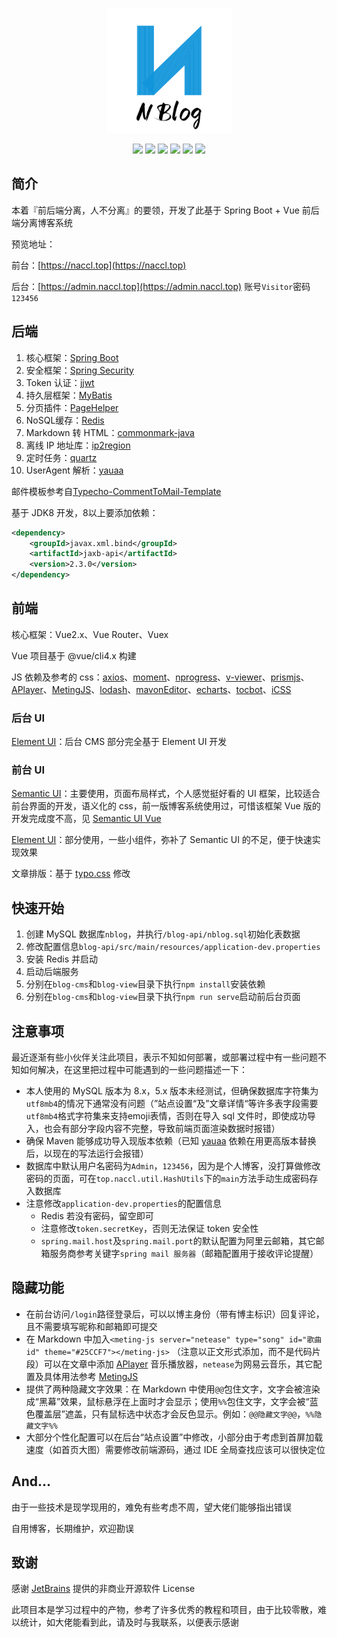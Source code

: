 <p align="center">
	<a href="https://naccl.top/" target="_blank">
		<img src="./NBlog.png" alt="NBlog logo" style="width: 200px; height: 200px">
	</a>
</p>
<p align="center">
	<img src="https://img.shields.io/badge/JDK-1.8+-orange">
	<img src="https://img.shields.io/badge/SpringBoot-2.2.7.RELEASE-brightgreen">
	<img src="https://img.shields.io/badge/MyBatis-3.5.5-red">
	<img src="https://img.shields.io/badge/Vue-2.6.11-brightgreen">
	<img src="https://img.shields.io/badge/license-MIT-blue">
	<img src="https://hits.seeyoufarm.com/api/count/incr/badge.svg?url=https%3A%2F%2Fgithub.com%2FNaccl%2FNBlog&count_bg=%2344CC11&title_bg=%23555555&icon=notist.svg&icon_color=%231296DB&title=hits&edge_flat=false">
</p>



## 简介

本着『前后端分离，人不分离』的要领，开发了此基于 Spring Boot + Vue 前后端分离博客系统

预览地址：

前台：[https://naccl.top](https://naccl.top)

后台：[https://admin.naccl.top](https://admin.naccl.top) 账号`Visitor`密码`123456`



## 后端

1. 核心框架：[Spring Boot](https://github.com/spring-projects/spring-boot)
2. 安全框架：[Spring Security](https://github.com/spring-projects/spring-security)
3. Token 认证：[jjwt](https://github.com/jwtk/jjwt)
4. 持久层框架：[MyBatis](https://github.com/mybatis/spring-boot-starter)
5. 分页插件：[PageHelper](https://github.com/pagehelper/Mybatis-PageHelper)
6. NoSQL缓存：[Redis](https://github.com/redis/redis)
7. Markdown 转 HTML：[commonmark-java](https://github.com/commonmark/commonmark-java)
8. 离线 IP 地址库：[ip2region](https://github.com/lionsoul2014/ip2region)
9. 定时任务：[quartz](https://github.com/quartz-scheduler/quartz)
10. UserAgent 解析：[yauaa](https://github.com/nielsbasjes/yauaa)



邮件模板参考自[Typecho-CommentToMail-Template](https://github.com/MisakaTAT/Typecho-CommentToMail-Template)

基于 JDK8 开发，8以上要添加依赖：

```xml
<dependency>
    <groupId>javax.xml.bind</groupId>
    <artifactId>jaxb-api</artifactId>
    <version>2.3.0</version>
</dependency>
```



## 前端

核心框架：Vue2.x、Vue Router、Vuex

Vue 项目基于 @vue/cli4.x 构建

JS 依赖及参考的 css：[axios](https://github.com/axios/axios)、[moment](https://github.com/moment/moment)、[nprogress](https://github.com/rstacruz/nprogress)、[v-viewer](https://github.com/fengyuanchen/viewerjs)、[prismjs](https://github.com/PrismJS/prism)、[APlayer](https://github.com/DIYgod/APlayer)、[MetingJS](https://github.com/metowolf/MetingJS)、[lodash](https://github.com/lodash/lodash)、[mavonEditor](https://github.com/hinesboy/mavonEditor)、[echarts](https://github.com/apache/echarts)、[tocbot](https://github.com/tscanlin/tocbot)、[iCSS](https://github.com/chokcoco/iCSS)



### 后台 UI

[Element UI](https://github.com/ElemeFE/element)：后台 CMS 部分完全基于 Element UI 开发



### 前台 UI

[Semantic UI](https://semantic-ui.com/)：主要使用，页面布局样式，个人感觉挺好看的 UI 框架，比较适合前台界面的开发，语义化的 css，前一版博客系统使用过，可惜该框架 Vue 版的开发完成度不高，见 [Semantic UI Vue](https://semantic-ui-vue.github.io/#/)

[Element UI](https://github.com/ElemeFE/element)：部分使用，一些小组件，弥补了 Semantic UI 的不足，便于快速实现效果

文章排版：基于 [typo.css](https://github.com/sofish/typo.css) 修改



## 快速开始

1. 创建 MySQL 数据库`nblog`，并执行`/blog-api/nblog.sql`初始化表数据
2. 修改配置信息`blog-api/src/main/resources/application-dev.properties`
3. 安装 Redis 并启动
4. 启动后端服务
5. 分别在`blog-cms`和`blog-view`目录下执行`npm install`安装依赖
6. 分别在`blog-cms`和`blog-view`目录下执行`npm run serve`启动前后台页面



## 注意事项

最近逐渐有些小伙伴关注此项目，表示不知如何部署，或部署过程中有一些问题不知如何解决，在这里把过程中可能遇到的一些问题描述一下：

- 本人使用的 MySQL 版本为 8.x，5.x 版本未经测试，但确保数据库字符集为`utf8mb4`的情况下通常没有问题（”站点设置“及”文章详情“等许多表字段需要`utf8mb4`格式字符集来支持emoji表情，否则在导入 sql 文件时，即使成功导入，也会有部分字段内容不完整，导致前端页面渲染数据时报错）
- 确保 Maven 能够成功导入现版本依赖（已知 [yauaa](https://github.com/nielsbasjes/yauaa) 依赖在用更高版本替换后，以现在的写法运行会报错）
- 数据库中默认用户名密码为`Admin`，`123456`，因为是个人博客，没打算做修改密码的页面，可在`top.naccl.util.HashUtils`下的`main`方法手动生成密码存入数据库
- 注意修改`application-dev.properties`的配置信息
  - Redis 若没有密码，留空即可
  - 注意修改`token.secretKey`，否则无法保证 token 安全性
  - `spring.mail.host`及`spring.mail.port`的默认配置为阿里云邮箱，其它邮箱服务商参考关键字`spring mail 服务器`（邮箱配置用于接收评论提醒）



## 隐藏功能

- 在前台访问`/login`路径登录后，可以以博主身份（带有博主标识）回复评论，且不需要填写昵称和邮箱即可提交
- 在 Markdown 中加入`<meting-js server="netease" type="song" id="歌曲id" theme="#25CCF7"></meting-js>` （注意以正文形式添加，而不是代码片段）可以在文章中添加 [APlayer](https://github.com/DIYgod/APlayer) 音乐播放器，`netease`为网易云音乐，其它配置及具体用法参考 [MetingJS](https://github.com/metowolf/MetingJS)
- 提供了两种隐藏文字效果：在 Markdown 中使用`@@`包住文字，文字会被渲染成“黑幕”效果，鼠标悬浮在上面时才会显示；使用`%%`包住文字，文字会被“蓝色覆盖层”遮盖，只有鼠标选中状态才会反色显示。例如：`@@隐藏文字@@`，`%%隐藏文字%%`
- 大部分个性化配置可以在后台“站点设置”中修改，小部分由于考虑到首屏加载速度（如首页大图）需要修改前端源码，通过 IDE 全局查找应该可以很快定位



## And...

由于一些技术是现学现用的，难免有些考虑不周，望大佬们能够指出错误

自用博客，长期维护，欢迎勘误



## 致谢

感谢 [JetBrains](https://www.jetbrains.com/) 提供的非商业开源软件 License

此项目本是学习过程中的产物，参考了许多优秀的教程和项目，由于比较零散，难以统计，如大佬能看到此，请及时与我联系，以便表示感谢
